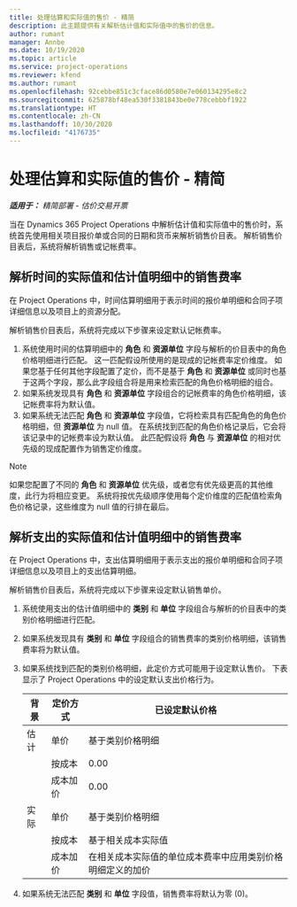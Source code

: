 ```yaml
---
title: 处理估算和实际值的售价 - 精简
description: 此主题提供有关解析估计值和实际值中的售价的信息。
author: rumant
manager: Annbe
ms.date: 10/19/2020
ms.topic: article
ms.service: project-operations
ms.reviewer: kfend
ms.author: rumant
ms.openlocfilehash: 92cebbe851c3cface86d0580e7e060134295e8c2
ms.sourcegitcommit: 625878bf48ea530f3381843be0e778cebbbf1922
ms.translationtype: HT
ms.contentlocale: zh-CN
ms.lasthandoff: 10/30/2020
ms.locfileid: "4176735"
---
```

# <a name="resolve-sales-prices-for-estimates-and-actuals---lite"></a>处理估算和实际值的售价 - 精简

_**适用于：** 精简部署 - 估价交易开票_

当在 Dynamics 365 Project Operations 中解析估计值和实际值中的售价时，系统首先使用相关项目报价单或合同的日期和货币来解析销售价目表。 解析销售价目表后，系统将解析销售或记帐费率。

## <a name="resolve-sales-rates-on-actual-and-estimate-lines-for-time"></a>解析时间的实际值和估计值明细中的销售费率

在 Project Operations 中，时间估算明细用于表示时间的报价单明细和合同子项详细信息以及项目上的资源分配。

解析销售价目表后，系统将完成以下步骤来设定默认记帐费率。

1. 系统使用时间的估算明细中的 **角色** 和 **资源单位** 字段与解析的价目表中的角色价格明细进行匹配。 这一匹配假设所使用的是现成的记帐费率定价维度。 如果您基于任何其他字段配置了定价，而不是基于 **角色** 和 **资源单位** 或同时也基于这两个字段，那么此字段组合将是用来检索匹配的角色价格明细的组合。
2. 如果系统发现具有 **角色** 和 **资源单位** 字段组合的记帐费率的角色价格明细，该记帐费率将为默认值。
3. 如果系统无法匹配 **角色** 和 **资源单位** 字段值，它将检索具有匹配角色的角色价格明细，但 **资源单位** 为 null 值。 在系统找到匹配的角色价格记录后，它会将该记录中的记帐费率设为默认值。 此匹配假设将 **角色** 与 **资源单位** 的相对优先级的现成配置作为销售定价维度。

> [!NOTE]
> 如果您配置了不同的 **角色** 和 **资源单位** 优先级，或者您有优先级更高的其他维度，此行为将相应变更。 系统将按优先级顺序使用每个定价维度的匹配值检索角色价格记录，这些维度为 null 值的行排在最后。

## <a name="resolve-sales-rates-on-actual-and-estimate-lines-for-expense"></a>解析支出的实际值和估计值明细中的销售费率

在 Project Operations 中，支出估算明细用于表示支出的报价单明细和合同子项详细信息以及项目上的支出估算明细。

解析销售价目表后，系统将完成以下步骤来设定默认销售单价。

1. 系统使用支出的估计值明细中的 **类别** 和 **单位** 字段组合与解析的价目表中的类别价格明细进行匹配。
2. 如果系统发现具有 **类别** 和 **单位** 字段组合的销售费率的类别价格明细，该销售费率将为默认值。
3. 如果系统找到匹配的类别价格明细，此定价方式可能用于设定默认售价。 下表显示了 Project Operations 中的设定默认支出价格行为。

    | 背景 | 定价方式 | 已设定默认价格 |
    | --- | --- | --- |
    | 估计 | 单价 | 基于类别价格明细 |
    | &nbsp; | 按成本 | 0.00 |
    | &nbsp; | 成本加价 | 0.00 |
    | 实际 | 单价 | 基于类别价格明细 |
    | &nbsp; | 按成本 | 基于相关成本实际值 |
    | &nbsp; | 成本加价 | 在相关成本实际值的单位成本费率中应用类别价格明细定义的加价 |

4. 如果系统无法匹配 **类别** 和 **单位** 字段值，销售费率将默认为零 (0)。
